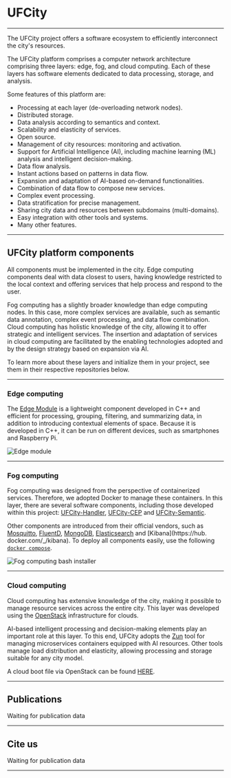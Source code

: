 # UFCity

---

The UFCity project offers a software ecosystem to efficiently interconnect the city's resources.

The UFCity platform comprises a computer network architecture comprising three layers: edge, fog, and cloud computing. Each of these layers has software elements dedicated to data processing, storage, and analysis.

Some features of this platform are:
* Processing at each layer (de-overloading network nodes).
* Distributed storage.
* Data analysis according to semantics and context.
* Scalability and elasticity of services.
* Open source.
* Management of city resources: monitoring and activation.
* Support for Artificial Intelligence (AI), including machine learning (ML) analysis and intelligent decision-making.
* Data flow analysis.
* Instant actions based on patterns in data flow.
* Expansion and adaptation of AI-based on-demand functionalities.
* Combination of data flow to compose new services.
* Complex event processing.
* Data stratification for precise management.
* Sharing city data and resources between subdomains (multi-domains).
* Easy integration with other tools and systems.
* Many other features.

---

## UFCity platform components


All components must be implemented in the city. Edge computing components deal with data closest to users, having knowledge restricted to the local context and offering services that help process and respond to the user.

Fog computing has a slightly broader knowledge than edge computing nodes. In this case, more complex services are available, such as semantic data annotation, complex event processing, and data flow combination.
Cloud computing has holistic knowledge of the city, allowing it to offer strategic and intelligent services. The insertion and adaptation of services in cloud computing are facilitated by the enabling technologies adopted and by the design strategy based on expansion via AI.

To learn more about these layers and initialize them in your project, see them in their respective repositories below.


---

### Edge computing

The [Edge Module](https://makleyston-ufc.github.io/ufcity-edge-module/) is a lightweight component developed in C++ and efficient for processing, grouping, filtering, and summarizing data, in addition to introducing contextual elements of space. Because it is developed in C++, it can be run on different devices, such as smartphones and Raspberry Pi.

![Edge module](https://img.shields.io/badge/Edge_module-gray?style=flat&logo=cplusplus&logoColor=white&link=https://makleyston-ufc.github.io/ufcity-edge-module/)


---

### Fog computing

Fog computing was designed from the perspective of containerized services. Therefore, we adopted Docker to manage these containers.
In this layer, there are several software components, including those developed within this project: [UFCity-Handler](https://makleyston-ufc.github.io/ufcity-fog-handler/), [UFCity-CEP](https://makleyston-ufc.github.io/ufcity-fog-cep/) and [UFCity-Semantic](https://makleyston-ufc.github.io/ufcity-fog-semantic/).

Other components are introduced from their official vendors, such as [Mosquitto](https://hub.docker.com/_/eclipse-mosquitto), [FluentD](https://hub.docker.com/_/fluentd ), [MongoDB](https://hub.docker.com/_/mongo), [Elasticsearch](https://hub.docker.com/_/elasticsearch) and [Kibana](https://hub. docker.com/_/kibana).
To deploy all components easily, use the following [`docker compose`](https://makleyston-ufc.github.io/ufcity-fog-docker/).


![Fog computing bash installer](https://img.shields.io/badge/Bash%20installer-gray?style=flat&logo=powershell&logoColor=white&link=https://makleyston-ufc.github.io/ufcity-fog-docker/)


---

### Cloud computing

Cloud computing has extensive knowledge of the city, making it possible to manage resource services across the entire city.
This layer was developed using the [OpenStack]() infrastructure for clouds.

AI-based intelligent processing and decision-making elements play an important role at this layer. To this end, UFCity adopts the [Zun]() tool for managing microservices containers equipped with AI resources. Other tools manage load distribution and elasticity, allowing processing and storage suitable for any city model.

A cloud boot file via OpenStack can be found [HERE]().


---

## Publications

Waiting for publication data

---

## Cite us

Waiting for publication data

---


